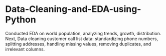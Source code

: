 # Data-Cleaning-and-EDA-using-Python
Conducted EDA on world population, analyzing trends, growth, distribution. Next, Data cleaning customer call list data: standardizing phone numbers, splitting addresses, handling missing values, removing duplicates, and irrelevant columns.
